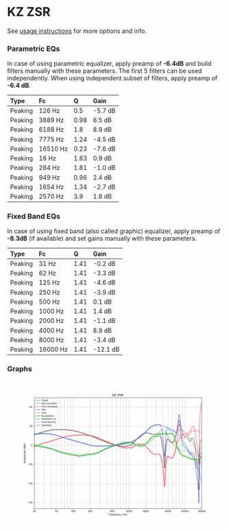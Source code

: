 # KZ ZSR
See [usage instructions](https://github.com/jaakkopasanen/AutoEq#usage) for more options and info.

### Parametric EQs
In case of using parametric equalizer, apply preamp of **-6.4dB** and build filters manually
with these parameters. The first 5 filters can be used independently.
When using independent subset of filters, apply preamp of **-6.4 dB**.

| Type    | Fc       |    Q | Gain    |
|:--------|:---------|:-----|:--------|
| Peaking | 126 Hz   | 0.5  | -5.7 dB |
| Peaking | 3889 Hz  | 0.98 | 6.5 dB  |
| Peaking | 6188 Hz  | 1.8  | 8.9 dB  |
| Peaking | 7775 Hz  | 1.24 | -4.5 dB |
| Peaking | 16510 Hz | 0.23 | -7.6 dB |
| Peaking | 16 Hz    | 1.83 | 0.9 dB  |
| Peaking | 284 Hz   | 1.81 | -1.0 dB |
| Peaking | 949 Hz   | 0.96 | 2.4 dB  |
| Peaking | 1654 Hz  | 1.34 | -2.7 dB |
| Peaking | 2570 Hz  | 3.9  | 1.8 dB  |

### Fixed Band EQs
In case of using fixed band (also called graphic) equalizer, apply preamp of **-8.3dB**
(if available) and set gains manually with these parameters.

| Type    | Fc       |    Q | Gain     |
|:--------|:---------|:-----|:---------|
| Peaking | 31 Hz    | 1.41 | -0.2 dB  |
| Peaking | 62 Hz    | 1.41 | -3.3 dB  |
| Peaking | 125 Hz   | 1.41 | -4.6 dB  |
| Peaking | 250 Hz   | 1.41 | -3.9 dB  |
| Peaking | 500 Hz   | 1.41 | 0.1 dB   |
| Peaking | 1000 Hz  | 1.41 | 1.4 dB   |
| Peaking | 2000 Hz  | 1.41 | -1.1 dB  |
| Peaking | 4000 Hz  | 1.41 | 8.9 dB   |
| Peaking | 8000 Hz  | 1.41 | -3.4 dB  |
| Peaking | 16000 Hz | 1.41 | -12.1 dB |

### Graphs
![](./KZ%20ZSR.png)